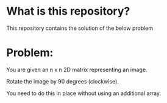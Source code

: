 # What is this repository?

This repository contains the solution of the below problem 


# Problem:

You are given an n x n 2D matrix representing an image.

Rotate the image by 90 degrees (clockwise).

You need to do this in place without using an additional array.
